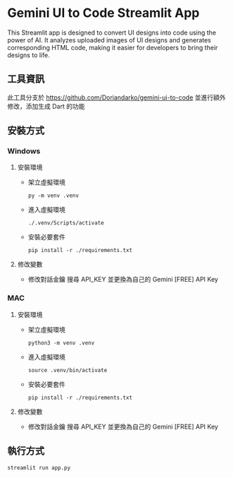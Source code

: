 # Gemini UI to Code Streamlit App

This Streamlit app is designed to convert UI designs into code using the power of AI. It analyzes uploaded images of UI designs and generates corresponding HTML code, making it easier for developers to bring their designs to life.

## 工具資訊

此工具分支於 https://github.com/Doriandarko/gemini-ui-to-code 並進行額外修改，添加生成 Dart 的功能

## 安裝方式

### Windows
1. 安裝環境
    - 架立虛擬環境
        ```
        py -m venv .venv
        ```
    - 進入虛擬環境
        ```
        ./.venv/Scripts/activate
        ```
    - 安裝必要套件
        ```
        pip install -r ./requirements.txt
        ```

2. 修改變數
    - 修改對話金鑰
        搜尋 API_KEY 並更換為自己的 Gemini [FREE] API Key

### MAC
1. 安裝環境
    - 架立虛擬環境
        ```
        python3 -m venv .venv
        ```
    - 進入虛擬環境
        ```
        source .venv/bin/activate
        ```
    - 安裝必要套件
        ```
        pip install -r ./requirements.txt
        ```

2. 修改變數
    - 修改對話金鑰
        搜尋 API_KEY 並更換為自己的 Gemini [FREE] API Key

## 執行方式

```
streamlit run app.py
```